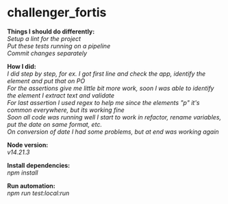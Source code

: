 # challenger_fortis

**Things I should do differently:**<br>
_Setup a lint for the project_<br>
_Put these tests running on a pipeline_<br>
_Commit changes separately_<br>

**How I did:**<br>
_I did step by step, for ex. I got first line and check the app, identify the element and put that on PO_<br>
_For the assertions give me little bit more work, soon I was able to identify the element I extract text and validate_<br>
_For last assertion I used regex to help me since the elements "p" it's common everywhere, but its working fine_<br>
_Soon all code was running well I start to work in refactor, rename variables, put the date on same format, etc._<br>
_On conversion of date I had some problems, but at end was working again_<br>

**Node version:**<br>
_v14.21.3_<br>

**Install dependencies:**<br>
_npm install_<br>

**Run automation:**<br>
_npm run test:local:run_<br>
